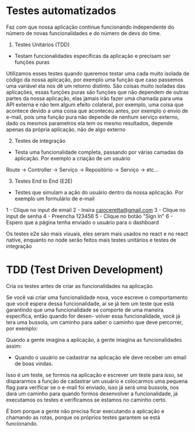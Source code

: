 # Testes automatizados

Faz com que nossa aplicação continue funcionando independente do número de novas funcionalidades e do número de devs do time.

1. Testes Unitários (TDD)

- Testam funcionalidades específicas da aplicação e precisam ser funções puras

Utilizamos esses testes quando queremos testar uma cada muito isolada de código da nossa aplicação, por exemplo
uma função que caso passemos uma variável ela nos dê um retorno distinto.
São coisas muito isoladas das aplicações, essas funções puras são funções que não dependem de outras partes da nossa
aplicação, elas jamais irão fazer uma chamada para uma API externa e não tem algum efeito colateral, por exemplo, uma
coisa que acontece devido a uma coisa que aconteceu antes, por exemplo o envio de e-mail, pois uma função pura não
depende de nenhum serviço externo, dado os mesmos parametros ela tem os mesmo resultados, depende apenas da própria
aplicação, não de algo externo


2. Testes de integração

- Testa uma funcionalidade completa, passando por várias camadas da aplicação.
Por exemplo a criação de um usuário

Route -> Controller -> Serviço -> Repositório -> Serviço -> etc...

3. Testes End to End (E2E)

- Testes que simulam a ação do usuário dentro da nossa aplicação.
Por exemplo um formulário de e-mail

1 - Clique no input de email
2 - Insira caioceretta@gmail.com
3 - Clique no input de senha
4 - Preencha 123456
5 - Clique no botão "Sign In"
6 - Espero que a página tenha enviado o usuário para o dashboard

Os testes e2e são mais visuais, eles seram mais usados no react e no react native, enquanto no node serão feitos mais
testes unitários e testes de integração

# TDD (Test Driven Development)

Cria os testes antes de criar as funcionalidades na aplicação.

Se você vai criar uma funcionalidade nova, voce escreve o comportamento que você espera dessa funcionalidade, aí se já
tem um teste que está garantindo que uma funcionalidade se comporte de uma maneira específica, então quando for desen-
volver essa funcionalidade, você já tera uma bussola, um caminho para saber o caminho que deve percorrer, por exemplo:

Quando a gente imagina a aplicação, a gente imagina as funcionalidades assim:

- Quando o usuário se cadastrar na aplicação ele deve receber um email de boas vindas.

Isso é um teste, se formos na aplicação e escrever um teste para isso, se dispararmos a função de cadastrar um usuário e
colocarmos uma pequena flag para verificar se o e-mail foi enviado, isso já será uma bussola, nos dará um caminho
para quando formos desenvolver a funcionalidade, já executamos os testes e verificamos se estamos no caminho certo.

É bom porque a gente não precisa ficar executando a aplicação e chamando as rotas, porque os próprios testes garantem
se está funcionando.

